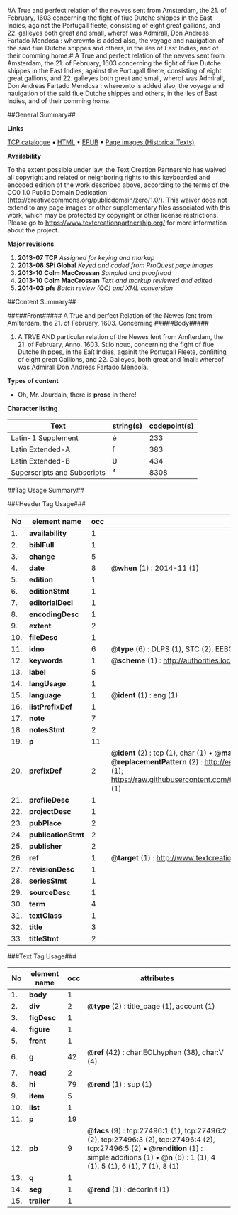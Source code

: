 #A True and perfect relation of the nevves sent from Amsterdam, the 21. of February, 1603 concerning the fight of fiue Dutche shippes in the East Indies, against the Portugall fleete, consisting of eight great gallions, and 22. galleyes both great and small, wherof was Admirall, Don Andreas Fartado Mendosa : wherevnto is added also, the voyage and nauigation of the said fiue Dutche shippes and others, in the iles of East Indies, and of their comming home.#
A True and perfect relation of the nevves sent from Amsterdam, the 21. of February, 1603 concerning the fight of fiue Dutche shippes in the East Indies, against the Portugall fleete, consisting of eight great gallions, and 22. galleyes both great and small, wherof was Admirall, Don Andreas Fartado Mendosa : wherevnto is added also, the voyage and nauigation of the said fiue Dutche shippes and others, in the iles of East Indies, and of their comming home.

##General Summary##

**Links**

[TCP catalogue](http://www.ota.ox.ac.uk/tcp/)  • 
[HTML](http://tei.it.ox.ac.uk/tcp/Texts-HTML/free/A08/A08076.html)  • 
[EPUB](http://tei.it.ox.ac.uk/tcp/Texts-EPUB/free/A08/A08076.epub) • 
[Page images (Historical Texts)](https://historicaltexts.jisc.ac.uk/eebo-24292451e)

**Availability**

To the extent possible under law, the Text Creation Partnership has waived all copyright and related or neighboring rights to this keyboarded and encoded edition of the work described above, according to the terms of the CC0 1.0 Public Domain Dedication (http://creativecommons.org/publicdomain/zero/1.0/). This waiver does not extend to any page images or other supplementary files associated with this work, which may be protected by copyright or other license restrictions. Please go to https://www.textcreationpartnership.org/ for more information about the project.

**Major revisions**

1. __2013-07__ __TCP__ *Assigned for keying and markup*
1. __2013-08__ __SPi Global__ *Keyed and coded from ProQuest page images*
1. __2013-10__ __Colm MacCrossan__ *Sampled and proofread*
1. __2013-10__ __Colm MacCrossan__ *Text and markup reviewed and edited*
1. __2014-03__ __pfs__ *Batch review (QC) and XML conversion*

##Content Summary##

#####Front#####
A True and perfect Relation of the Newes ſent from Amſterdam, the 21. of February, 1603. Concerning 
#####Body#####

1. A TRVE AND particular relation of the Newes ſent from Amſterdam, the 21. of February, Anno. 1603. Stilo nouo, concerning the fight of fiue Dutche ſhippes, in the Eaſt Indies, againſt the Portugall Fleete, conſiſting of eight great Gallions, and 22. Galleyes, both great and ſmall: whereof was Admirall Don Andreas Fartado Mendoſa.

**Types of content**

  * Oh, Mr. Jourdain, there is **prose** in there!

**Character listing**


|Text|string(s)|codepoint(s)|
|---|---|---|
|Latin-1 Supplement|é|233|
|Latin Extended-A|ſ|383|
|Latin Extended-B|Ʋ|434|
|Superscripts             and Subscripts|⁴|8308|

##Tag Usage Summary##

###Header Tag Usage###

|No|element name|occ|attributes|
|---|---|---|---|
|1.|__availability__|1||
|2.|__biblFull__|1||
|3.|__change__|5||
|4.|__date__|8| @__when__ (1) : 2014-11 (1)|
|5.|__edition__|1||
|6.|__editionStmt__|1||
|7.|__editorialDecl__|1||
|8.|__encodingDesc__|1||
|9.|__extent__|2||
|10.|__fileDesc__|1||
|11.|__idno__|6| @__type__ (6) : DLPS (1), STC (2), EEBO-CITATION (1), OCLC (1), VID (1)|
|12.|__keywords__|1| @__scheme__ (1) : http://authorities.loc.gov/ (1)|
|13.|__label__|5||
|14.|__langUsage__|1||
|15.|__language__|1| @__ident__ (1) : eng (1)|
|16.|__listPrefixDef__|1||
|17.|__note__|7||
|18.|__notesStmt__|2||
|19.|__p__|11||
|20.|__prefixDef__|2| @__ident__ (2) : tcp (1), char (1)  •  @__matchPattern__ (2) : ([0-9\-]+):([0-9IVX]+) (1), (.+) (1)  •  @__replacementPattern__ (2) : http://eebo.chadwyck.com/downloadtiff?vid=$1&page=$2 (1), https://raw.githubusercontent.com/textcreationpartnership/Texts/master/tcpchars.xml#$1 (1)|
|21.|__profileDesc__|1||
|22.|__projectDesc__|1||
|23.|__pubPlace__|2||
|24.|__publicationStmt__|2||
|25.|__publisher__|2||
|26.|__ref__|1| @__target__ (1) : http://www.textcreationpartnership.org/docs/. (1)|
|27.|__revisionDesc__|1||
|28.|__seriesStmt__|1||
|29.|__sourceDesc__|1||
|30.|__term__|4||
|31.|__textClass__|1||
|32.|__title__|3||
|33.|__titleStmt__|2||


###Text Tag Usage###

|No|element name|occ|attributes|
|---|---|---|---|
|1.|__body__|1||
|2.|__div__|2| @__type__ (2) : title_page (1), account (1)|
|3.|__figDesc__|1||
|4.|__figure__|1||
|5.|__front__|1||
|6.|__g__|42| @__ref__ (42) : char:EOLhyphen (38), char:V (4)|
|7.|__head__|2||
|8.|__hi__|79| @__rend__ (1) : sup (1)|
|9.|__item__|5||
|10.|__list__|1||
|11.|__p__|19||
|12.|__pb__|9| @__facs__ (9) : tcp:27496:1 (1), tcp:27496:2 (2), tcp:27496:3 (2), tcp:27496:4 (2), tcp:27496:5 (2)  •  @__rendition__ (1) : simple:additions (1)  •  @__n__ (6) : 1 (1), 4 (1), 5 (1), 6 (1), 7 (1), 8 (1)|
|13.|__q__|1||
|14.|__seg__|1| @__rend__ (1) : decorInit (1)|
|15.|__trailer__|1||
